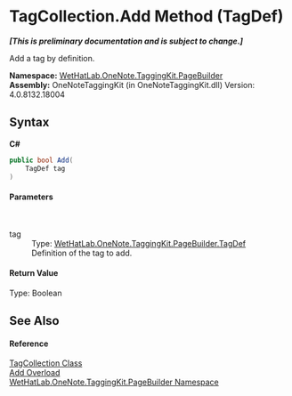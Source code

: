 # TagCollection.Add Method (TagDef)
 _**\[This is preliminary documentation and is subject to change.\]**_

Add a tag by definition.

**Namespace:**&nbsp;<a href="56352230-71f2-f4b7-63a8-983965663af5">WetHatLab.OneNote.TaggingKit.PageBuilder</a><br />**Assembly:**&nbsp;OneNoteTaggingKit (in OneNoteTaggingKit.dll) Version: 4.0.8132.18004

## Syntax

**C#**<br />
``` C#
public bool Add(
	TagDef tag
)
```


#### Parameters
&nbsp;<dl><dt>tag</dt><dd>Type: <a href="76f26dcb-6d94-451a-0931-56436dcad40f">WetHatLab.OneNote.TaggingKit.PageBuilder.TagDef</a><br />Definition of the tag to add.</dd></dl>

#### Return Value
Type: Boolean

## See Also


#### Reference
<a href="690c2dc2-ed96-3d88-635a-e04151eea12b">TagCollection Class</a><br /><a href="fcd542bf-b45c-6bad-d196-3f073217a869">Add Overload</a><br /><a href="56352230-71f2-f4b7-63a8-983965663af5">WetHatLab.OneNote.TaggingKit.PageBuilder Namespace</a><br />